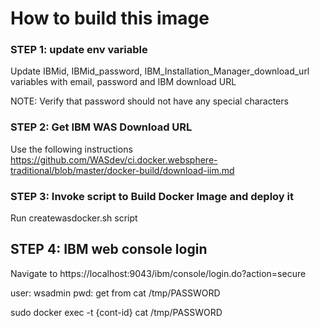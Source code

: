 # How to build this image


### STEP 1: update env variable
Update IBMid, IBMid_password, IBM_Installation_Manager_download_url variables with email, password and IBM download URL

NOTE: Verify that password should not have any special characters

### STEP 2: Get IBM WAS Download URL 
Use the following instructions
 https://github.com/WASdev/ci.docker.websphere-traditional/blob/master/docker-build/download-iim.md

### STEP 3: Invoke script to Build Docker Image and deploy it
Run createwasdocker.sh script

## STEP 4: IBM web console login
Navigate to 
https://localhost:9043/ibm/console/login.do?action=secure

user: wsadmin
pwd: get from cat /tmp/PASSWORD

sudo docker exec -t {cont-id} cat /tmp/PASSWORD

